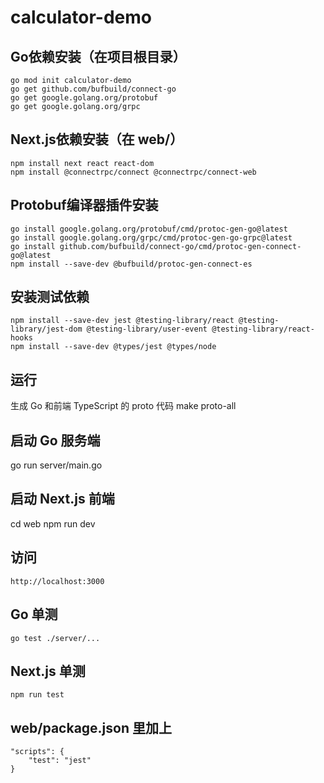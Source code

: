 # calculator-demo

## Go依赖安装（在项目根目录）
    go mod init calculator-demo
    go get github.com/bufbuild/connect-go
    go get google.golang.org/protobuf
    go get google.golang.org/grpc

## Next.js依赖安装（在 web/）
    npm install next react react-dom
    npm install @connectrpc/connect @connectrpc/connect-web

## Protobuf编译器插件安装

    go install google.golang.org/protobuf/cmd/protoc-gen-go@latest
    go install google.golang.org/grpc/cmd/protoc-gen-go-grpc@latest
    go install github.com/bufbuild/connect-go/cmd/protoc-gen-connect-go@latest
    npm install --save-dev @bufbuild/protoc-gen-connect-es

## 安装测试依赖
    npm install --save-dev jest @testing-library/react @testing-library/jest-dom @testing-library/user-event @testing-library/react-hooks 
    npm install --save-dev @types/jest @types/node


## 运行

 生成 Go 和前端 TypeScript 的 proto 代码
 make proto-all

## 启动 Go 服务端
 go run server/main.go


## 启动 Next.js 前端

 cd web
 npm run dev

## 访问
    http://localhost:3000


## Go 单测
    go test ./server/...


## Next.js 单测
    npm run test

## web/package.json 里加上

    "scripts": {
        "test": "jest"
    }

